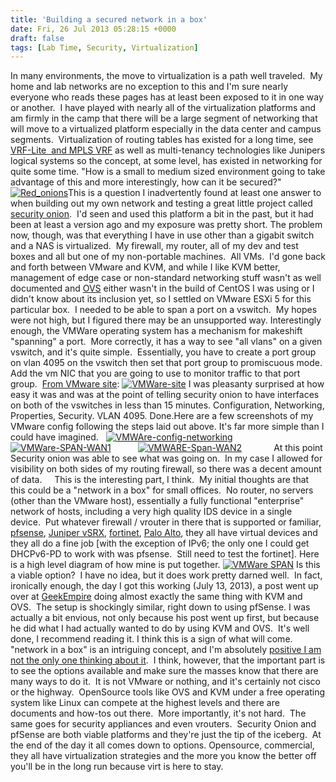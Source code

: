```yaml
---
title: 'Building a secured network in a box'
date: Fri, 26 Jul 2013 05:28:15 +0000
draft: false
tags: [Lab Time, Security, Virtualization]
---
```


In many environments, the move to virtualization is a path well traveled.  My home and lab networks are no exception to this and I'm sure nearly everyone who reads these pages has at least been exposed to it in one way or another.  I have played with nearly all of the virtualization platforms and am firmly in the camp that there will be a large segment of networking that will move to a virtualized platform especially in the data center and campus segments.  Virtualization of routing tables has existed for a long time, see [VRF-Lite  and MPLS VRF](http://en.wikipedia.org/wiki/Virtual_Routing_and_Forwarding) as well as multi-tenancy technologies like Junipers logical systems so the concept, at some level, has existed in networking for quite some time. "How is a small to medium sized environment going to take advantage of this and more interestingly, how can it be secured?" [![Red_onions](http://www.forwardingplane.net/wp-content/uploads/2013/07/Red_onions-1024x763.jpg)](http://www.forwardingplane.net/wp-content/uploads/2013/07/Red_onions.jpg)This is a question I inadvertently found at least one answer to when building out my own network and testing a great little project called [security onion](http://securityonion.blogspot.com/).  I'd seen and used this platform a bit in the past, but it had been at least a version ago and my exposure was pretty short. The problem now, though, was that everything I have in use other than a gigabit switch and a NAS is virtualized.  My firewall, my router, all of my dev and test boxes and all but one of my non-portable machines.  All VMs.  I'd gone back and forth between VMware and KVM, and while I like KVM better, management of edge case or non-standard networking stuff wasn't as well documented and [OVS](http://openvswitch.org/) either wasn't in the build of CentOS I was using or I didn't know about its inclusion yet, so I settled on VMware ESXi 5 for this particular box.  I needed to be able to span a port on a vswitch.  My hopes were not high, but I figured there may be an unsupported way. Interestingly enough, the VMWare operating system has a mechanism for makeshift "spanning" a port.  More correctly, it has a way to see "all vlans" on a given vswitch, and it's quite simple.  Essentially, you have to create a port group on vlan 4095 on the vswitch then set that port group to promiscuous mode. Add the vm NIC that you are going to use to monitor traffic to that port group.  [From VMware site](http://kb.vmware.com/selfservice/microsites/search.do?language=en_US&cmd=displayKC&externalId=1004099): [![VMWare-site](http://www.forwardingplane.net/wp-content/uploads/2013/07/VMWare-site.png)](http://www.forwardingplane.net/wp-content/uploads/2013/07/VMWare-site.png) I was pleasanty surprised at how easy it was and was at the point of telling security onion to have interfaces on both of the vswitches in less than 15 minutes. Configuration, Networking, Properties, Security. VLAN 4095. Done.Here are a few screenshots of my VMware config following the steps laid out above. It's far more simple than I could have imagined.   [![VMWAre-config-networking](http://www.forwardingplane.net/wp-content/uploads/2013/07/VMWAre-config-networking.png)](http://www.forwardingplane.net/wp-content/uploads/2013/07/VMWAre-config-networking.png) [![VMWare-SPAN-WAN1](http://www.forwardingplane.net/wp-content/uploads/2013/07/VMWare-SPAN-WAN1.png)](http://www.forwardingplane.net/wp-content/uploads/2013/07/VMWare-SPAN-WAN1.png)           [![VMWARE-Span-WAN2](http://www.forwardingplane.net/wp-content/uploads/2013/07/VMWARE-Span-WAN2.png)](http://www.forwardingplane.net/wp-content/uploads/2013/07/VMWARE-Span-WAN2.png)             At this point Security onion was able to see what was going on.  In my case I allowed for visibility on both sides of my routing firewall, so there was a decent amount of data.     This is the interesting part, I think.  My initial thoughts are that this could be a "network in a box" for small offices.  No router, no servers (other than the VMware host), essentially a fully functional "enterprise" network of hosts, including a very high quality IDS device in a single device.  Put whatever firewall / vrouter in there that is supported or familiar, [pfsense](http://www.pfsense.org), [Juniper vSRX](http://www.juniper.net), [fortinet](http://www.fortinet.com), [Palo Alto](http://www.paloaltonetworks.com), they all have virtual devices and they all do a fine job \[with the exception of IPv6; the only one I could get DHCPv6-PD to work with was pfsense.  Still need to test the fortinet\]. Here is a high level diagram of how mine is put together. [![VMWare SPAN](http://www.forwardingplane.net/wp-content/uploads/2013/07/VMWare-SPAN.jpg)](http://www.forwardingplane.net/wp-content/uploads/2013/07/VMWare-SPAN.jpg) Is this a viable option?  I have no idea, but it does work pretty darned well.  In fact, ironically enough, the day I got this working (July 13, 2013), a post went up over at [GeekEmpire](http://www.geekempire.com/2013/07/virtual-security-onion-via-ubuntu-kvm.html) doing almost exactly the same thing with KVM and OVS.  The setup is shockingly similar, right down to using pfSense. I was actually a bit envious, not only because his post went up first, but because he did what I had actually wanted to do by using KVM and OVS.  It's well done, I recommend reading it. I think this is a sign of what will come.  "network in a box" is an intriguing concept, and I'm absolutely [positive I am not the only one thinking about it](https://www.google.com/search?q=network+in+a+box&ie=utf-8&oe=utf-8&aq=t&rls=org.mozilla:en-US:official&client=firefox-a&channel=fflb).  I think, however, that the important part is to see the options available and make sure the masses know that there are many ways to do it.  It is not VMware or nothing, and it's certainly not cisco or the highway.  OpenSource tools like OVS and KVM under a free operating system like Linux can compete at the highest levels and there are documents and how-tos out there.  More importantly, it's not hard.  The same goes for security appliances and even vrouters.  Security Onion and pfSense are both viable platforms and they're just the tip of the iceberg.  At the end of the day it all comes down to options. Opensource, commercial, they all have virtualization strategies and the more you know the better off you'll be in the long run because virt is here to stay.